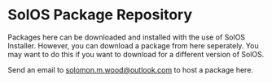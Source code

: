 # SolOS Package Repository
Packages here can be downloaded and installed with the use of SolOS Installer.
However, you can download a package from here seperately. You may want to do this if you want to download for a different
version of SolOS. 

Send an email to solomon.m.wood@outlook.com to host a package here.
